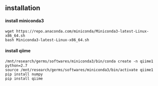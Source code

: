 



## installation
#### install miniconda3
```
wget https://repo.anaconda.com/miniconda/Miniconda3-latest-Linux-x86_64.sh
bash Miniconda3-latest-Linux-x86_64.sh
```
#### install qiime
```
/mnt/research/germs/softwares/miniconda3/bin/conda create -n qiime1 python=2.7
source /mnt/research/germs/softwares/miniconda3/bin/activate qiime1
pip install numpy
pip install qiime
```
